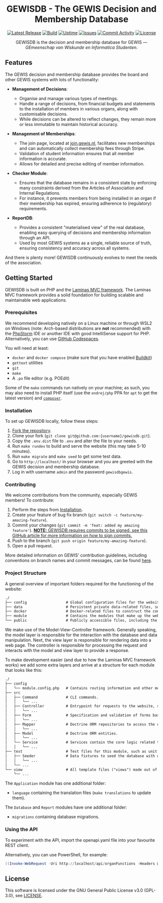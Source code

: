 <div align="center">
    <h1>GEWISDB - The GEWIS Decision and Membership Database</h1>

<!-- Shield group -->
[![Latest Release](https://img.shields.io/github/v/release/GEWIS/gewisdb)](https://github.com/GEWIS/gewisdb/releases)
[![Build](https://img.shields.io/github/check-runs/GEWIS/gewisdb/main)](https://github.com/GEWIS/gewisdb/actions)
[![Uptime](https://uptime.gewis.nl/api/badge/18/uptime)](https://database.gewis.nl/)
[![Issues](https://img.shields.io/github/issues/GEWIS/gewisdb)](https://github.com/GEWIS/gewisdb/issues)
[![Commit Activity](https://img.shields.io/github/commit-activity/m/GEWIS/gewisdb/main)](https://github.com/GEWIS/gewisdb/commits/main)
[![License](https://img.shields.io/github/license/GEWIS/gewisdb.svg)](./LICENSE.txt)

<p>GEWISDB is the decision and membership database for GEWIS — <em>GEmeenschap van Wiskunde en Informatica Studenten</em>.</p>
</div>

## Features
The GEWIS decision and membership database provides the board and other GEWIS systems with lots of functionality:

- **Management of Decisions**:
    - Organise and manage various types of meetings.
    - Handle a range of decisions, from financial budgets and statements to the installation of members in various organs, along with customisable decisions.
    - While decisions can be altered to reflect changes, they remain more or less immutable to maintain historical accuracy.

- **Management of Memberships**:
    - The join page, located at [join.gewis.nl](https://join.gewis.nl), facilitates new memberships and can automatically collect membership fees through Stripe.
    - Validation of student information ensures that all member information is accurate.
    - Allows for detailed and precise editing of member information.

- **Checker Module**:
    - Ensures that the database remains in a consistent state by enforcing many constraints derived from the Articles of Association and Internal Regulations.
    - For instance, it prevents members from being installed in an organ if their membership has expired, ensuring adherence to (regulatory) requirements.

- **ReportDB**:
    - Provides a consistent "materialised view" of the real database, enabling easy querying of decisions and membership information through an API.
    - Used by most GEWIS systems as a single, reliable source of truth, ensuring consistency and accuracy across all systems.

And there is plenty more! GEWISDB continuously evolves to meet the needs of the association.

## Getting Started
GEWISDB is built on PHP and the [Laminas MVC framework](https://getlaminas.org/). The Laminas MVC framework provides a solid foundation for building scalable and maintainable web applications.

### Prerequisites
We recommend developing natively on a Linux machine or through WSL2 on Windows (note: Arch-based distributions are **not** recommended) with the [PhpStorm](https://www.jetbrains.com/phpstorm/) IDE or another IDE with good IntelliSense support for PHP.<br/>
Alternatively, you can use [GitHub Codespaces](https://github.com/codespaces/new?hide_repo_select=false&repo=gewis/gewisdb&geo=EuropeWest&machine=basicLinux32gb).

You will need at least:
- `docker` and `docker compose` (make sure that you have enabled [Buildkit](https://docs.docker.com/build/buildkit/#getting-started))
- `gettext` utilities
- `git`
- `make`
- A `.po` file editor (e.g. POEdit)

Some of the `make` commands run natively on your machine; as such, you may also need to install PHP itself (use the `ondrej/php` PPA for `apt` to get the latest version) and [`composer`](https://getcomposer.org/download/).

### Installation
To set up GEWISDB locally, follow these steps:

1. [Fork the repository](https://github.com/GEWIS/gewisdb/fork).
2. Clone your fork (`git clone git@github.com:{username}/gewisdb.git`).
3. Copy the `.env.dist` file to `.env` and alter the file to your needs.
4. Run `make rundev` to build and serve the website (this may take 5-10 minutes).
5. Run `make migrate` and `make seed` to get some test data.
6. Go to `http://localhost/` in your browser and you are greeted with the GEWIS decision and membership database.
7. Log in with username `admin` and the password `gewisdbgewis`.

### Contributing
We welcome contributions from the community, especially GEWIS members! To contribute:

1. Perform the steps from [Installation](#installation).
2. Create your feature of bug fix branch (`git switch -c feature/my-amazing-feature`).
3. Commit your changes (`git commit -m 'feat: added my amazing feature'`). <ins>**NOTE:** GEWISDB requires commits to be signed, see [this GitHub article](https://docs.github.com/en/authentication/managing-commit-signature-verification/signing-commits) for more information on how to sign commits.</ins>
4. Push to the branch (`git push origin feature/my-amazing-feature`).
5. Open a pull request.

More detailed information on GEWIS' contribution guidelines, including conventions on branch names and commit messages, can be found [here](https://github.com/GEWIS/.github/blob/main/CONTRIBUTING.md).

### Project Structure
A general overview of important folders required for the functioning of the website:

```txt
./
├── config                  # Global configuration files for the website.
├── data                    # Persistent private data-related files, such as cryptographic keys and logs.
├── docker                  # Docker-related files to construct the containers.
├── module                  # Contains the modules that make up the website, each providing specific features.
└── public                  # Publicly accessible files, including the entry point (index.php).
```

We make use of the Model-View-Controller framework. Generally speaking, the model layer is responsible for the interaction with the database and data manipulation. Next, the view layer is responsible for rendering data into a web page. The controller is responsible for processing the request and interacts with the model and view layer to provide a response.

To make development easier (and due to how the Laminas MVC framework works) we add some extra layers and arrive at a structure for each module that looks like this:

```txt
./
├── config
│   └── module.config.php   # Contains routing information and other module specific configurations.
├── src
│   ├── Command             # CLI commands.
│   │   └── ...
│   ├── Controller          # Entrypoint for requests to the website, some light processing takes place here before using a specific service.
│   │   └── ...
│   ├── Form                # Specification and validation of forms based on entities.
│   │   └── ...
│   ├── Mapper              # Doctrine ORM repositories to access the underlying database and mapping entities to that data.
│   │   └── ...
│   ├── Model               # Doctrine ORM entities.
│   │   └── ...
│   └── Service             # Services contain the core logic related to specific entities (or sets of entities) and do most of the processing.
│   │   └── ...
├── test                    # Test files for this module, such as unit tests.
│   ├── Seeder              # Data fixtures to seed the database with data for this module.
│   │   └── ...
│   └── ...
└── view                    # All template files ("views") made out of HTML and PHP code, used by controllers for output.
    └── ...
```

The `Application` module has one additional folder:
- `language` containing the translation files (`make translations` to update them).

The `Database` and `Report` modules have one additional folder:
- `migrations` containing database migrations.

### Using the API
To experiment with the API, import the openapi.yaml file into your favourite REST client.

Alternatively, you can use PowerShell, for example:

```powershell
((Invoke-WebRequest -Uri http://localhost/api/organFunctions -Headers @{"Authorization" = "Bearer APITOKEN"}).Content | ConvertFrom-Json).data | Format-List
```

## License
This software is licensed under the GNU General Public License v3.0 (GPL-3.0), see [LICENSE](./LICENSE.txt).
